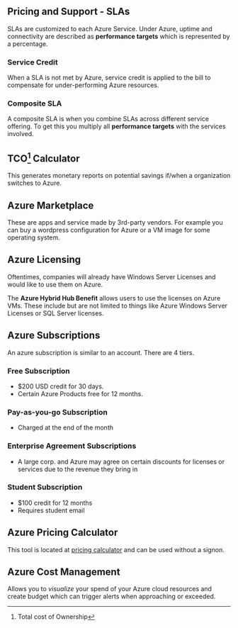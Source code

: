 
## Pricing and Support - SLAs

SLAs are customized to each Azure Service. Under Azure, uptime and connectivity are described as **performance targets** which is represented by a percentage.

### Service Credit

When a SLA is not met by Azure, service credit is applied to the bill to compensate for under-performing Azure resources. 

### Composite SLA

A composite SLA is when you combine SLAs across different service offering. To get this you multiply all **performance targets** with the services involved.

## TCO[^1] Calculator

This generates monetary reports on potential savings if/when a organization switches to Azure.


## Azure Marketplace

These are apps and service made by 3rd-party vendors. For example you can buy a wordpress configuration for Azure or a VM image for some operating system.

## Azure Licensing

Oftentimes, companies will already have Windows Server Licenses and would like to use them on Azure.

The **Azure Hybrid Hub Benefit** allows users to use the licenses on Azure VMs. These include but are not limited to things like Azure Windows Server Licenses or SQL Server licenses. 

## Azure Subscriptions

An azure subscription is similar to an account. There are 4 tiers.

### Free Subscription
+ $200 USD credit for 30 days.
+ Certain Azure Products free for 12 months.

### Pay-as-you-go Subscription
+ Charged at the end of the month

### Enterprise Agreement Subscriptions
+ A large corp. and Azure may agree on certain discounts for licenses or services due to the revenue they bring in

### Student Subscription
+ $100 credit for 12 months
+ Requires student email

## Azure Pricing Calculator

This tool is located at [pricing calculator](https://azure.microsoft.com/en-us/pricing/calculator/) and can be used without a signon. 

## Azure Cost Management

Allows you to *visualize* your spend of your Azure cloud resources and create budget which can trigger alerts when approaching or exceeded.




[^1]: Total cost of Ownership